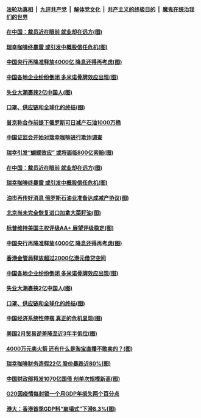 ####  [法轮功真相](../../../../basic/blob/master/README.md?t=04042030) &nbsp;|&nbsp; [九评共产党](../../../../9ping.md/blob/master/README.md?t=04042030) &nbsp;|&nbsp; [解体党文化](../../../../jtdwh.md/blob/master/README.md?t=04042030)  &nbsp;|&nbsp; [共产主义的终极目的](../../../../gczydzjmd.md/blob/master/README.md?t=04042030) &nbsp;|&nbsp; [魔鬼在统治我们的世界](../../../../mgztzwmdsj.md/blob/master/README.md?t=04042030) 

#### [在中国：裁员近在眼前 就业却在远方(图)](../pages/p5/928523.md?t=04042030) 

#### [瑞幸咖啡终暴雷 或引发中概股信任危机(图)](../pages/p5/928549.md?t=04042030) 

#### [中国央行再降准释放4000亿 降息还得再考虑(图)](../pages/p5/928533.md?t=04042030) 

#### [中国各地企业纷纷倒闭 多米诺骨牌效应出现(图)](../pages/p5/928520.md?t=04042030) 

#### [失业大潮裹挟2亿中国人(图)](../pages/p5/928516.md?t=04042030) 

#### [口罩、供应链和全球化的终结(图)](../pages/p5/928442.md?t=04042030) 

#### [普京称合作前提下俄罗斯可日减产石油1000万桶](../pages/p5/928613.md?t=04042030) 

#### [中国证监会开始对瑞幸咖啡进行欺诈调查](../pages/p5/928611.md?t=04042030) 

#### [瑞幸引发“蝴蝶效应” 或将面临800亿索赔(图)](../pages/p5/928610.md?t=04042030) 

#### [在中国：裁员近在眼前 就业却在远方(图)](../pages/p5/928523.md?t=04042030) 

#### [瑞幸咖啡终暴雷 或引发中概股信任危机(图)](../pages/p5/928549.md?t=04042030) 

#### [油市再传好消息 俄罗斯石油业准备达成减产协议(图)](../pages/p5/928555.md?t=04042030) 

#### [北京尚未完全恢复进口加拿大菜籽油(图)](../pages/p5/928551.md?t=04042030) 

#### [标普维持美国主权评级AA+ 展望评级稳定(图)](../pages/p5/928547.md?t=04042030) 

#### [中国央行再降准释放4000亿 降息还得再考虑(图)](../pages/p5/928533.md?t=04042030) 

#### [香港金管局释放超过2000亿港元借贷空间](../pages/p5/928525.md?t=04042030) 

#### [中国各地企业纷纷倒闭 多米诺骨牌效应出现(图)](../pages/p5/928520.md?t=04042030) 

#### [失业大潮裹挟2亿中国人(图)](../pages/p5/928516.md?t=04042030) 

#### [口罩、供应链和全球化的终结(图)](../pages/p5/928442.md?t=04042030) 

#### [中国经济系统性停摆 真正的危机显现(图)](../pages/p5/928404.md?t=04042030) 

#### [美国2月贸易逆差降至近3年半低位(图)](../pages/p5/928432.md?t=04042030) 

#### [4000万元卖火箭 还有什么是淘宝直播不敢卖的？(图)](../pages/p5/928429.md?t=04042030) 

#### [瑞幸咖啡财务造假22亿 股价暴跌近80%(图)](../pages/p5/928431.md?t=04042030) 

#### [中国财政部将发1070亿国债 创单次规模新高(图)](../pages/p5/928427.md?t=04042030) 

#### [G20因疫情每封锁一个月GDP年损失两个百分点](../pages/p5/928420.md?t=04042030) 

#### [港大：香港首季GDP料“崩塌式”下滑8.3%(图)](../pages/p5/928414.md?t=04042030) 

